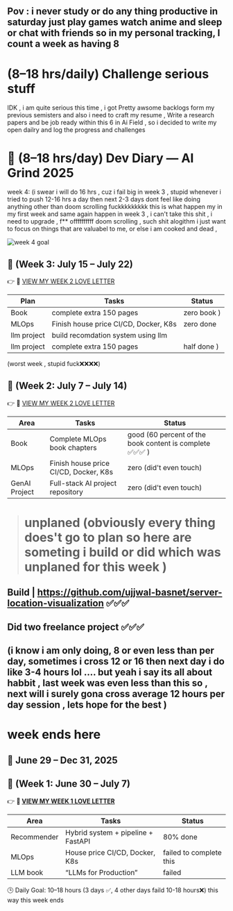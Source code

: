 ## Pov : i never study or do any thing productive in saturday  just play games watch anime and sleep or chat with friends so in my personal tracking, I count a week as having 8 

# (8–18 hrs/daily) Challenge serious stuff 
IDK , i am quite serious this time , i got Pretty  awsome  backlogs form my previous semisters  and also i need to craft my resume , Write a research papers and be job ready within this 6 in Ai Field , so i decided to write my open dailry and log the progress and challenges




# 🚀 (8–18 hrs/day) Dev Diary — AI Grind 2025


week 4: (i swear i will do 16 hrs , cuz i fail big in week 3 , stupid whenever i tried to push 12-16  hrs a  day then next 2-3 days dont feel like doing  anything other than doom scrolling  fuckkkkkkkkk this is what happen my in my first week and same again happen in week 3 , i can't take this shit , i need to upgrade , f** offffffffff  doom scrolling ,
such shit alogithm i just want to focus on things that are valuabel to me, or else i am cooked and dead , 

![week 4 goal](https://raw.githubusercontent.com/ujjwal-basnet/My-Love-Letter/main/images/week4_goal.jpeg)







## 🧠 (Week 3: July 15 – July 22)  
👉 🔗 [VIEW MY WEEK 2 LOVE LETTER](https://github.com/ujjwal-basnet/My-Love-Letter/blob/main/Weekly-Logs/week3.md)

| Plan        | Tasks                                | Status               |
|--------------|-------------------------------------|----------------------|
| Book         | complete extra 150 pages | zero book  )         |
| MLOps        | Finish house price CI/CD, Docker, K8s| zero done |
| llm  project| build recomdation system using llm|   |  yes i did , but never finish  |
| llm   project      | complete extra 150 pages |  half done )         |

(worst week  ,  stupid fuck❌❌❌❌)






## 🧠 (Week 2: July 7 – July 14)  
👉 🔗 [VIEW MY WEEK 2 LOVE LETTER](https://github.com/ujjwal-basnet/My-Love-Letter/blob/main/Weekly-Logs/week2.md)

| Area         | Tasks                                | Status               |
|--------------|-------------------------------------|----------------------|
| Book         | Complete MLOps book chapters         | good  (60 percent of the book content is complete ✅✅✅ )         |
| MLOps        | Finish house price CI/CD, Docker, K8s| zero (did't even touch) |
| GenAI Project| Full-stack AI project repository     |  zero (did't even touch) |

># unplaned (obviously every thing does't go to plan so here are someting i build or did which was unplaned for this week )

## Build | https://github.com/ujjwal-basnet/server-location-visualization    ✅✅✅

 ## Did two freelance project  ✅✅✅



## (i know i am only doing, 8 or even less than per day, sometimes i cross 12 or 16 then next day i do like 3-4 hours lol .... but yeah i say its all about habbit , last week was even less than this so , next will i surely gona cross average 12 hours per day session , lets hope for the best   )
# week ends  here



📅 June 29 – Dec 31, 2025  
---

## 🧠  (Week 1: June 30 – July 7)
👉 **🔗 [ VIEW MY WEEK 1 LOVE LETTER ](https://github.com/ujjwal-basnet/My-Love-Letter/blob/main/Weekly-Logs/(july)-week-1.md)**


| Area         | Tasks                                  | Status |
|--------------|-----------------------------------------|--------|
| Recommender  | Hybrid system + pipeline + FastAPI      | 80% done    |
| MLOps         | House price CI/CD, Docker, K8s          | failed to complete this     |
| LLM book  |  “LLMs for Production”  | failed      |

🕒 Daily Goal: 10–18 hours  (3 days ✅, 4 other days faild 10-18 hours❌) this way this week ends